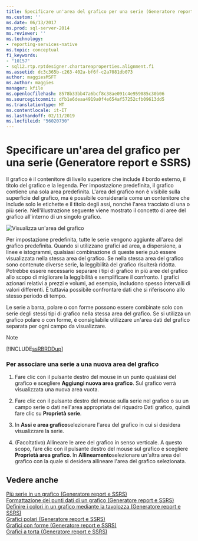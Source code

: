 ```yaml
---
title: Specificare un'area del grafico per una serie (Generatore report e SSRS) | Microsoft Docs
ms.custom: ''
ms.date: 06/13/2017
ms.prod: sql-server-2014
ms.reviewer: ''
ms.technology:
- reporting-services-native
ms.topic: conceptual
f1_keywords:
- "10157"
- sql12.rtp.rptdesigner.chartareaproperties.alignment.f1
ms.assetid: dc3c365b-c263-402a-bf6f-c2a7081db073
author: maggiesMSFT
ms.author: maggies
manager: kfile
ms.openlocfilehash: 8578b33bb47a6bcf8c38ae091c4e959085c30b06
ms.sourcegitcommit: dfb1e6deaa4919a0f4e654af57252cfb09613dd5
ms.translationtype: MT
ms.contentlocale: it-IT
ms.lasthandoff: 02/11/2019
ms.locfileid: "56020730"
---
```

# <a name="specify-a-chart-area-for-a-series-report-builder-and-ssrs"></a>Specificare un'area del grafico per una serie (Generatore report e SSRS)
  Il grafico è il contenitore di livello superiore che include il bordo esterno, il titolo del grafico e la legenda. Per impostazione predefinita, il grafico contiene una sola area predefinita. L'area del grafico non è visibile sulla superficie del grafico, ma è possibile considerarla come un contenitore che include solo le etichette e il titolo degli assi, nonché l'area tracciato di una o più serie. Nell'illustrazione seguente viene mostrato il concetto di aree del grafico all'interno di un singolo grafico.  
  
 ![Visualizza un'area del grafico](../media/chartareasdiagram.gif "Visualizza un'area del grafico")  
  
 Per impostazione predefinita, tutte le serie vengono aggiunte all'area del grafico predefinita. Quando si utilizzano grafici ad area, a dispersione, a linee e istogrammi, qualsiasi combinazione di queste serie può essere visualizzata nella stessa area del grafico. Se nella stessa area del grafico sono contenute diverse serie, la leggibilità del grafico risulterà ridotta. Potrebbe essere necessario separare i tipi di grafico in più aree del grafico allo scopo di migliorare la leggibilità e semplificare il confronto. I grafici azionari relativi a prezzi e volumi, ad esempio, includono spesso intervalli di valori differenti. È tuttavia possibile confrontare dati che si riferiscono allo stesso periodo di tempo.  
  
 Le serie a barra, polare o con forme possono essere combinate solo con serie degli stessi tipi di grafico nella stessa area del grafico. Se si utilizza un grafico polare o con forme, è consigliabile utilizzare un'area dati del grafico separata per ogni campo da visualizzare.  
  
> [!NOTE]  
>  [!INCLUDE[ssRBRDDup](../../includes/ssrbrddup-md.md)]  
  
### <a name="to-associate-a-series-with-a-new-chart-area"></a>Per associare una serie a una nuova area del grafico  
  
1.  Fare clic con il pulsante destro del mouse in un punto qualsiasi del grafico e scegliere **Aggiungi nuova area grafico**. Sul grafico verrà visualizzata una nuova area vuota.  
  
2.  Fare clic con il pulsante destro del mouse sulla serie nel grafico o su un campo serie o dati nell'area appropriata del riquadro Dati grafico, quindi fare clic su **Proprietà serie**.  
  
3.  In **Assi e area grafico**selezionare l'area del grafico in cui si desidera visualizzare la serie.  
  
4.  (Facoltativo) Allineare le aree del grafico in senso verticale. A questo scopo, fare clic con il pulsante destro del mouse sul grafico e scegliere **Proprietà area grafico**. In **Allineamento**selezionare un'altra area del grafico con la quale si desidera allineare l'area del grafico selezionata.  
  
## <a name="see-also"></a>Vedere anche  
 [Più serie in un grafico &#40;Generatore report e SSRS&#41;](multiple-series-on-a-chart-report-builder-and-ssrs.md)   
 [Formattazione dei punti dati di un grafico &#40;Generatore report e SSRS&#41;](formatting-data-points-on-a-chart-report-builder-and-ssrs.md)   
 [Definire i colori in un grafico mediante la tavolozza &#40;Generatore report e SSRS&#41;](define-colors-on-a-chart-using-a-palette-report-builder-and-ssrs.md)   
 [Grafici polari &#40;Generatore report e SSRS&#41;](charts-report-builder-and-ssrs.md)   
 [Grafici con forme &#40;Generatore report e SSRS&#41;](shape-charts-report-builder-and-ssrs.md)   
 [Grafici a torta &#40;Generatore report e SSRS&#41;](pie-charts-report-builder-and-ssrs.md)  
  
  
